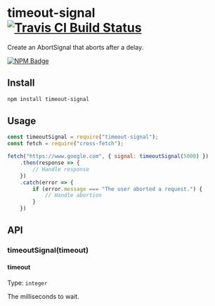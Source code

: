 # timeout-signal [![Travis CI Build Status](https://img.shields.io/travis/com/node-fetch/timeout-signal/master.svg?style=for-the-badge)](https://travis-ci.com/node-fetch/timeout-signal)

Create an AbortSignal that aborts after a delay.

[![NPM Badge](https://nodei.co/npm/timeout-signal.png)](https://npmjs.com/package/timeout-signal)

## Install

```sh
npm install timeout-signal
```

## Usage

```js
const timeoutSignal = require("timeout-signal");
const fetch = require("cross-fetch");

fetch("https://www.google.com", { signal: timeoutSignal(5000) })
	.then(response => {
		// Handle response
	})
	.catch(error => {
		if (error.message === "The user aborted a request.") {
			// Handle abortion
		}
	})
```

## API

### timeoutSignal(timeout)

#### timeout

Type: `integer`

The milliseconds to wait.
